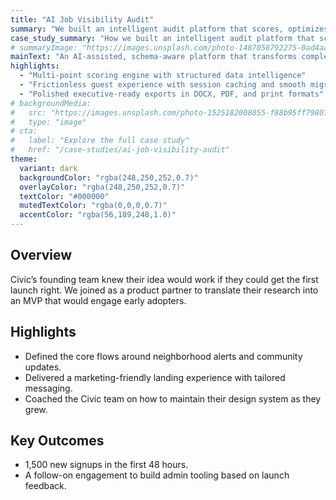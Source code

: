 ```yaml
---
title: "AI Job Visibility Audit"
summary: "We built an intelligent audit platform that scores, optimizes, and exports job postings for modern hiring teams."
case_study_summary: "How we built an intelligent audit platform that scores, optimizes, and exports job postings for modern hiring teams."
# summaryImage: "https://images.unsplash.com/photo-1487058792275-0ad4aaf24ca7?auto=format&fit=crop&w=600&q=80"
mainText: "An AI-assisted, schema-aware platform that transforms complex hiring data into clear, actionable insights — with a refined SvelteKit experience from guest report to executive export."
highlights:
  - "Multi-point scoring engine with structured data intelligence"
  - "Frictionless guest experience with session caching and smooth migration to authenticated accounts"
  - "Polished executive-ready exports in DOCX, PDF, and print formats"
# backgroundMedia:
#   src: "https://images.unsplash.com/photo-1525182008055-f88b95ff7980?auto=format&fit=crop&w=1200&q=80"
#   type: "image"
# cta:
#   label: "Explore the full case study"
#   href: "/case-studies/ai-job-visibility-audit"
theme:
  variant: dark
  backgroundColor: "rgba(248,250,252,0.7)"
  overlayColor: "rgba(248,250,252,0.7)"
  textColor: "#000000"
  mutedTextColor: "rgba(0,0,0,0.7)"
  accentColor: "rgba(56,189,248,1.0)"
---
```


## Overview

Civic’s founding team knew their idea would work if they could get the first launch right. We joined as a product partner to translate their research into an MVP that would engage early adopters.

## Highlights

- Defined the core flows around neighborhood alerts and community updates.
- Delivered a marketing-friendly landing experience with tailored messaging.
- Coached the Civic team on how to maintain their design system as they grew.

## Key Outcomes

- 1,500 new signups in the first 48 hours.
- A follow-on engagement to build admin tooling based on launch feedback.
